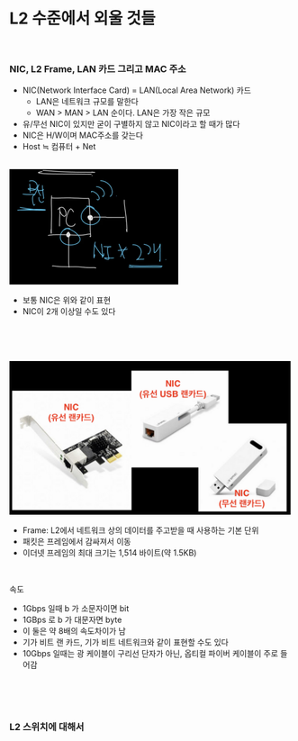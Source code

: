 # L2 수준에서 외울 것들

<br>

### NIC, L2 Frame, LAN 카드 그리고 MAC 주소
- NIC(Network Interface Card) = LAN(Local Area Network) 카드
    - LAN은 네트워크 규모를 말한다
    - WAN > MAN > LAN 순이다. LAN은 가장 작은 규모
- 유/무선 NIC이 있지만 굳이 구별하지 않고 NIC이라고 할 때가 많다
- NIC은 H/W이며 MAC주소를 갖는다
- Host ≒ 컴퓨터 + Net

<br>

<img src="../resources/nic.png" width="300">

- 보통 NIC은 위와 같이 표현
- NIC이 2개 이상일 수도 있다


<br><br><br>

<img src="../resources/nic2.png" width="500">

- Frame: L2에서 네트워크 상의 데이터를 주고받을 때 사용하는 기본 단위
- 패킷은 프레임에서 감싸져서 이동
- 이더넷 프레임의 최대 크기는 1,514 바이트(약 1.5KB)

<br>

속도
- 1Gbps 일때 b 가 소문자이면 bit
- 1GBps 로 b 가 대문자면 byte
- 이 둘은 약 8배의 속도차이가 남
- 기가 비트 랜 카드, 기가 비트 네트워크와 같이 표현할 수도 있다
- 10Gbps 일때는 광 케이블이 구리선 단자가 아닌, 옵티컬 파이버 케이블이 주로 들어감

<br><br><br>

### L2 스위치에 대해서